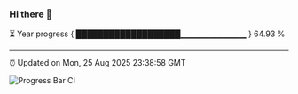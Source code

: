 ### Hi there 👋

⏳ Year progress { ███████████████████▁▁▁▁▁▁▁▁▁▁▁ } 64.93 %

---

⏰ Updated on Mon, 25 Aug 2025 23:38:58 GMT

![Progress Bar CI](https://github.com/IshwaranRudhara/GIT-ACTION/workflows/Progress%20Bar%20CI/badge.svg)
